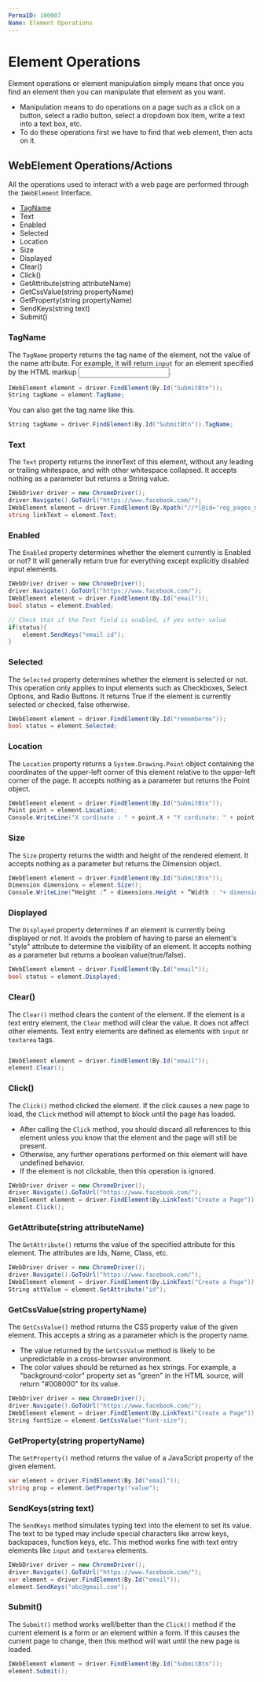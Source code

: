 ```yaml
---
PermaID: 100007
Name: Element Operations
---
```


# Element Operations

Element operations or element manipulation simply means that once you find an element then you can manipulate that element as you want.

 - Manipulation means to do operations on a page such as a click on a button, select a radio button, select a dropdown box item, write a text into a text box, etc. 
 - To do these operations first we have to find that web element, then acts on it. 

## WebElement Operations/Actions

All the operations used to interact with a web page are performed through the `IWebElement` Interface.

 - [TagName](#tagname)
 - Text
 - Enabled
 - Selected
 - Location
 - Size
 - Displayed
 - Clear()
 - Click()
 - GetAttribute(string attributeName)
 - GetCssValue(string propertyName)
 - GetProperty(string propertyName)
 - SendKeys(string text)
 - Submit()

### TagName

The `TagName` property returns the tag name of the element, not the value of the name attribute. For example, it will return `input` for an element specified by the HTML markup <input name="foo" />.

```csharp
IWebElement element = driver.FindElement(By.Id("SubmitBtn"));
String tagName = element.TagName;
```

You can also get the tag name like this. 

```csharp
String tagName = driver.FindElement(By.Id("SubmitBtn")).TagName;
```

### Text

The `Text` property returns the innerText of this element, without any leading or trailing whitespace, and with other whitespace collapsed. It accepts nothing as a parameter but returns a String value.

```csharp
IWebDriver driver = new ChromeDriver();
driver.Navigate().GoToUrl("https://www.facebook.com/");
IWebElement element = driver.FindElement(By.Xpath("//*[@id='reg_pages_msg']/a"));
string linkText = element.Text;
```

### Enabled

The `Enabled` property determines whether the element currently is Enabled or not? It will generally return true for everything except explicitly disabled input elements.

```csharp
IWebDriver driver = new ChromeDriver();
driver.Navigate().GoToUrl("https://www.facebook.com/");
IWebElement element = driver.FindElement(By.Id("email"));
bool status = element.Enabled;

// Check that if the Text field is enabled, if yes enter value
if(status){
    element.SendKeys("email id");
}
```

### Selected

The `Selected` property determines whether the element is selected or not. This operation only applies to input elements such as Checkboxes, Select Options, and Radio Buttons. It returns True if the element is currently selected or checked, false otherwise. 

```csharp
IWebElement element = driver.FindElement(By.Id("rememberme"));
bool status = element.Selected;
```

### Location

The `Location` property returns a `System.Drawing.Point` object containing the coordinates of the upper-left corner of this element relative to the upper-left corner of the page. It accepts nothing as a parameter but returns the Point object.

```csharp
IWebElement element = driver.FindElement(By.Id("SubmitBtn"));
Point point = element.Location;
Console.WriteLine("X cordinate : " + point.X + "Y cordinate: " + point.Y);
```

### Size

The `Size` property returns the width and height of the rendered element. It accepts nothing as a parameter but returns the Dimension object.

```csharp
IWebElement element = driver.FindElement(By.Id("SubmitBtn"));
Dimension dimensions = element.Size();
Console.WriteLine(“Height :” + dimensions.Height + ”Width : "+ dimensions.Width);
```

### Displayed

The `Displayed` property determines if an element is currently being displayed or not. It avoids the problem of having to parse an element's "style" attribute to determine the visibility of an element. It accepts nothing as a parameter but returns a boolean value(true/false).

```csharp
IWebElement element = driver.FindElement(By.Id("email"));
bool status = element.Displayed;
```

### Clear()

The `Clear()` method clears the content of the element. If the element is a text entry element, the `Clear` method will clear the value. It does not affect other elements. Text entry elements are defined as elements with `input` or `textarea` tags.

```csharp

IWebElement element = driver.findElement(By.Id("email"));
element.Clear();
```

### Click()

The `Click()` method clicked the element. If the click causes a new page to load, the `Click` method will attempt to block until the page has loaded. 

 - After calling the `Click` method, you should discard all references to this element unless you know that the element and the page will still be present. 
 - Otherwise, any further operations performed on this element will have undefined behavior.
 - If the element is not clickable, then this operation is ignored.

```csharp
IWebDriver driver = new ChromeDriver();
driver.Navigate().GoToUrl("https://www.facebook.com/");
IWebElement element = driver.FindElement(By.LinkText("Create a Page"));
element.Click();
```

### GetAttribute(string attributeName)

The `GetAttribute()` returns the value of the specified attribute for this element. The attributes are Ids, Name, Class, etc.

```csharp
IWebDriver driver = new ChromeDriver();
driver.Navigate().GoToUrl("https://www.facebook.com/");
IWebElement element = driver.FindElement(By.LinkText("Create a Page"));
String attValue = element.GetAttribute("id");
```

### GetCssValue(string propertyName)

The `GetCssValue()` method returns the CSS property value of the given element. This accepts a string as a parameter which is the property name.

 - The value returned by the `GetCssValue` method is likely to be unpredictable in a cross-browser environment. 
 - The color values should be returned as hex strings. For example, a "background-color" property set as "green" in the HTML source, will return "#008000" for its value.

```csharp
IWebDriver driver = new ChromeDriver();
driver.Navigate().GoToUrl("https://www.facebook.com/");
IWebElement element = driver.FindElement(By.LinkText("Create a Page"));
String fontSize = element.GetCssValue("font-size");
```

### GetProperty(string propertyName)

The `GetProperty()` method returns the value of a JavaScript property of the given element.

```csharp
var element = driver.FindElement(By.Id("email"));
string prop = element.GetProperty("value");
```

### SendKeys(string text)

The `SendKeys` method simulates typing text into the element to set its value. The text to be typed may include special characters like arrow keys, backspaces, function keys, etc. This method works fine with text entry elements like `input` and `textarea` elements.

```csharp
IWebDriver driver = new ChromeDriver();
driver.Navigate().GoToUrl("https://www.facebook.com/");
var element = driver.FindElement(By.Id("email"));
element.SendKeys("abc@gmail.com");
```
### Submit()

The `Submit()` method works well/better than the `Click()` method if the current element is a form or an element within a form. If this causes the current page to change, then this method will wait until the new page is loaded.

```csharp
IWebElement element = driver.FindElement(By.Id("SubmitBtn"));
element.Submit();
```
